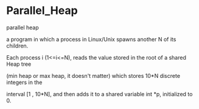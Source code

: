 # Parallel_Heap
parallel heap 

a program in which a process in Linux/Unix spawns another N of its children.

Each process i (1<=i<=N), reads the value stored in the root of a shared Heap tree

(min heap or max heap, it doesn't matter) which stores 10*N discrete integers in the 

interval [1 , 10*N], and then adds it to a shared variable int *p, initialized to 0.
